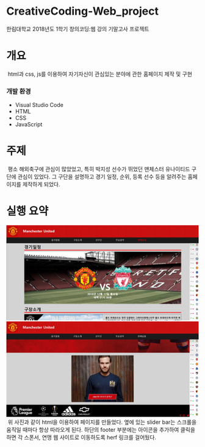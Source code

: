 # CreativeCoding-Web_project
한림대학교 2018년도 1학기 창의코딩:웹 강의 기말고사 프로젝트

# 개요
&nbsp;html과 css, js를 이용하여 자기자신이 관심있는 분야에 관한 홈페이지 제작 및 구현

### 개발 환경
* Visual Studio Code
* HTML
* CSS
* JavaScript

# 주제
&nbsp;평소 해외축구에 관심이 많았었고, 특히 박지성 선수가 뛰었던 맨체스터 유나이티드 구단에 관심이 있었다. 그 구단을 설명하고 경기 일정, 순위, 등록 선수 등을 알려주는 홈페이지를 제작하게 되었다.

# 실행 요약
![image1](./readme/web1.png)
![image2](./readme/web2.png)
&nbsp;위 사진과 같이 html을 이용하여 페이지를 만들었다. 옆에 있는 slider bar는 스크롤을 움직일 때마다 항상 따라오게 된다. 하단의 footer 부분에는 아이콘을 추가하여 클릭을 하면 각 스폰서, 연맹 웹 사이트로 이동하도록 herf 링크를 걸어뒀다.
